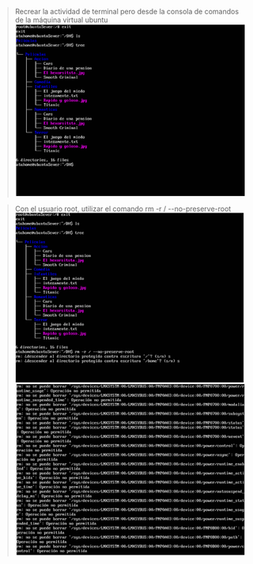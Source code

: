 >Recrear la actividad de terminal pero desde la consola de comandos de la máquina virtual ubuntu
![](tree.png)

>Con el usuario root, utilizar el comando rm -r / --no-preserve-root
![](borrado.png)
![](eliminado.png)
